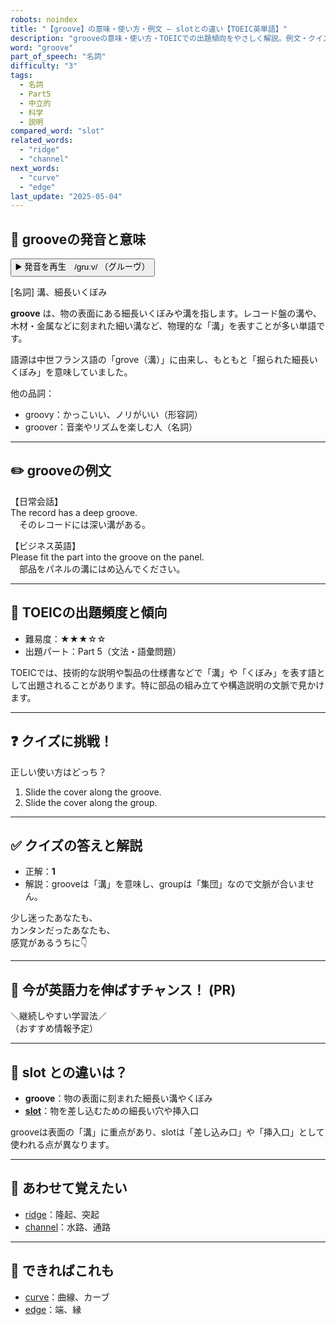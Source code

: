 ```yaml
---
robots: noindex
title: "【groove】の意味・使い方・例文 ― slotとの違い【TOEIC英単語】"
description: "grooveの意味・使い方・TOEICでの出題傾向をやさしく解説。例文・クイズ付きでslotとの違いもわかりやすく学べます。"
word: "groove"
part_of_speech: "名詞"
difficulty: "3"
tags:
  - 名詞
  - Part5
  - 中立的
  - 科学
  - 説明
compared_word: "slot"
related_words:
  - "ridge"
  - "channel"
next_words:
  - "curve"
  - "edge"
last_update: "2025-05-04"
---
```


## 🔰 grooveの発音と意味

<button class="play-audio" onclick="playTTS('groove')">
  <span class="play-audio-main">
    ▶️ 発音を再生　/ɡruːv/
  </span>
  <span class="play-audio-sub">
    （グルーヴ）
  </span>
</button>

[名詞] 溝、細長いくぼみ

**groove** は、物の表面にある細長いくぼみや溝を指します。レコード盤の溝や、木材・金属などに刻まれた細い溝など、物理的な「溝」を表すことが多い単語です。

語源は中世フランス語の「grove（溝）」に由来し、もともと「掘られた細長いくぼみ」を意味していました。

他の品詞：  
- groovy：かっこいい、ノリがいい（形容詞）
- groover：音楽やリズムを楽しむ人（名詞）

---

## ✏️ grooveの例文

【日常会話】  
The record has a deep groove.  
　そのレコードには深い溝がある。

【ビジネス英語】  
Please fit the part into the groove on the panel.  
　部品をパネルの溝にはめ込んでください。

---

## 🎯 TOEICの出題頻度と傾向

- 難易度：★★★☆☆
- 出題パート：Part 5（文法・語彙問題）

TOEICでは、技術的な説明や製品の仕様書などで「溝」や「くぼみ」を表す語として出題されることがあります。特に部品の組み立てや構造説明の文脈で見かけます。

---

## ❓ クイズに挑戦！

正しい使い方はどっち？

1. Slide the cover along the groove.  
2. Slide the cover along the group.

---

## ✅ クイズの答えと解説

- 正解：**1**
- 解説：grooveは「溝」を意味し、groupは「集団」なので文脈が合いません。

少し迷ったあなたも、  
カンタンだったあなたも、  
感覚があるうちに👇️

---

## 🚀 今が英語力を伸ばすチャンス！ (PR)

<div class="info-center">
＼継続しやすい学習法／<br>  
（おすすめ情報予定）
</div>

---

## 🤔  slot との違いは？

- **groove**：物の表面に刻まれた細長い溝やくぼみ
- **[slot](/slot)**：物を差し込むための細長い穴や挿入口

grooveは表面の「溝」に重点があり、slotは「差し込み口」や「挿入口」として使われる点が異なります。

---

## 🧩 あわせて覚えたい

- [ridge](/ridge)：隆起、突起
- [channel](/channel)：水路、通路

---

## 📖 できればこれも

- [curve](/curve)：曲線、カーブ
- [edge](/edge)：端、縁

<!-- cvid: aid25_bid09 -->
